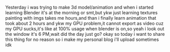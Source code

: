 Yesterday i was trying to make 3d model/animation and when i started learning Blender it's at the morning or smt,but ykw just learning textures painting with imgs takes me hours,and than i finally learn animation that took about 2 hours and ykw my GPU problem,it cannot export as video cuz my GPU sucks,it's like at 100% usage when blender is on,so yeah i look out the window it's 6 PM,wait did the day just go? okay so today i want to share this thing for no reason so i make my personal blog i'll upload sometimes idk